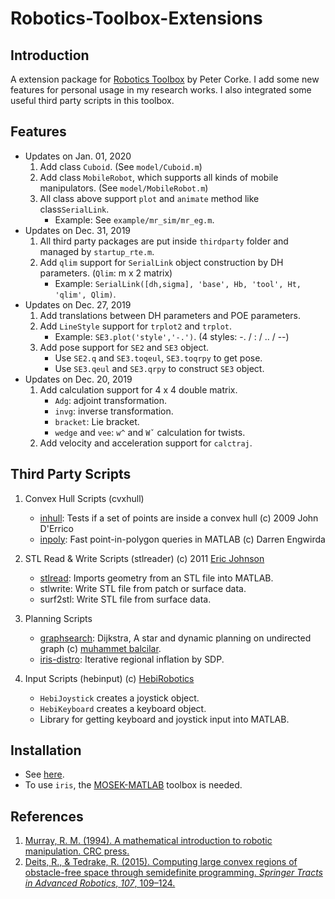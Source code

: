 # Robotics-Toolbox-Extensions

## Introduction

A extension package for [Robotics Toolbox](http://petercorke.com/wordpress/toolboxes/robotics-toolbox) by Peter Corke. I add some new features for personal usage in my research works. I also integrated some useful third party scripts in this toolbox. 

## Features

- Updates on Jan. 01, 2020
	1. Add class `Cuboid`. (See `model/Cuboid.m`)
    2. Add class `MobileRobot`, which supports all kinds of mobile manipulators. (See `model/MobileRobot.m`) 
    3. All class above support `plot` and `animate` method like class`SerialLink`. 	
       - Example: See `example/mr_sim/mr_eg.m`.
- Updates on Dec. 31, 2019
	1. All third party packages are put inside `thirdparty` folder and managed by `startup_rte.m`.
    2. Add `qlim` support for `SerialLink` object construction by DH parameters. (`Qlim`: m x 2 matrix)
       - Example: `SerialLink([dh,sigma], 'base', Hb, 'tool', Ht, 'qlim', Qlim)`.
- Updates on Dec. 27, 2019
    1. Add translations between DH parameters and POE parameters.
    2. Add `LineStyle` support for `trplot2` and `trplot`. 
       -  Example:  `SE3.plot('style','-.')`. (4 styles: -. / : / .. / --)
    3. Add pose support for `SE2` and `SE3` object. 
       - Use `SE2.q` and `SE3.toqeul`, `SE3.toqrpy` to get pose.
       - Use `SE3.qeul` and `SE3.qrpy` to construct `SE3` object.
- Updates on Dec. 20, 2019
    1. Add calculation support for  4 x 4 double matrix.
       - `Adg`: adjoint transformation.
       - `invg`:  inverse transformation.
       - `bracket`: Lie bracket.
       - `wedge` and `vee`: `w^` and `Wˇ` calculation for twists.
    2. Add velocity and acceleration support for `calctraj`.

## Third Party Scripts

1. Convex Hull Scripts (cvxhull)
	- [inhull](https://nl.mathworks.com/matlabcentral/fileexchange/10226-inhull ): Tests if a set of points are inside a convex hull (c) 2009 John D'Errico 
	- [inpoly](https://github.com/dengwirda/inpoly ): Fast point-in-polygon queries in MATLAB (c) Darren Engwirda 

2. STL Read & Write Scripts (stlreader) (c) 2011 [Eric Johnson](https://nl.mathworks.com/matlabcentral/profile/authors/2990507-eric-johnson)
	- [stlread](https://nl.mathworks.com/matlabcentral/fileexchange/22409-stl-file-reader): Imports geometry from an STL file into MATLAB.
	- stlwrite: Write STL file from patch or surface data.
	- surf2stl: Write STL file from surface data.

3. Planning Scripts 
    - [graphsearch](https://nl.mathworks.com/matlabcentral/fileexchange/68871-robotpathplanning): Dijkstra, A star and dynamic planning on undirected graph (c) [muhammet balcilar](https://nl.mathworks.com/matlabcentral/profile/authors/7269297-muhammet-balcilar).  
    - [iris-distro](https://github.com/rdeits/iris-distro): Iterative regional inflation by SDP. 

4. Input Scripts (hebinput) (c) [HebiRobotics](https://github.com/HebiRobotics/MatlabInput)
	-  `HebiJoystick` creates a joystick object. 
	-  `HebiKeyboard` creates a keyboard object.
	-  Library for getting keyboard and joystick input into MATLAB.

## Installation

- See [here](https://github.com/star2dust/Robotics-Toolbox).
- To use `iris`, the [MOSEK-MATLAB](https://github.com/star2dust/MOSEK-MATLAB) toolbox is needed.

## References

1. [Murray, R. M. (1994). A mathematical introduction to robotic manipulation. CRC press.](https://www.crcpress.com/A-Mathematical-Introduction-to-Robotic-Manipulation/Murray/p/book/9780849379819)
2. [Deits, R., & Tedrake, R. (2015). Computing large convex regions of obstacle-free space through semidefinite programming. *Springer Tracts in Advanced Robotics*, *107*, 109–124.](http://groups.csail.mit.edu/robotics-center/public_papers/Deits14.pdf)
